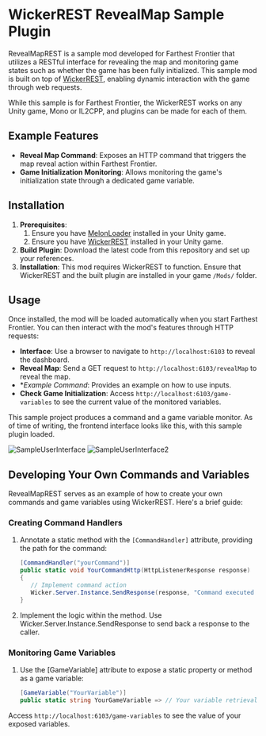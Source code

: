 # WickerREST RevealMap Sample Plugin

RevealMapREST is a sample mod developed for Farthest Frontier that utilizes a RESTful interface for revealing the map and monitoring game states such as whether the game has been fully initialized. This sample mod is built on top of [WickerREST](https://github.com/derekShaheen/WickerREST), enabling dynamic interaction with the game through web requests.

While this sample is for Farthest Frontier, the WickerREST works on any Unity game, Mono or IL2CPP, and plugins can be made for each of them.

## Example Features

- **Reveal Map Command**: Exposes an HTTP command that triggers the map reveal action within Farthest Frontier.
- **Game Initialization Monitoring**: Allows monitoring the game's initialization state through a dedicated game variable.

## Installation

1. **Prerequisites**: 
    1. Ensure you have [MelonLoader](https://melonwiki.xyz/) installed in your Unity game.
    2. Ensure you have [WickerREST](https://github.com/derekShaheen/WickerREST) installed in your Unity game.
2. **Build Plugin**: Download the latest code from this repository and set up your references. 
3. **Installation**: This mod requires WickerREST to function. Ensure that WickerREST and the built plugin are installed in your game `/Mods/` folder.

## Usage

Once installed, the mod will be loaded automatically when you start Farthest Frontier. You can then interact with the mod's features through HTTP requests:

- **Interface**: Use a browser to navigate to `http://localhost:6103` to reveal the dashboard.
- **Reveal Map**: Send a GET request to `http://localhost:6103/revealMap` to reveal the map.
- **Example Command*: Provides an example on how to use inputs.
- **Check Game Initialization**: Access `http://localhost:6103/game-variables` to see the current value of the monitored variables.

This sample project produces a command and a game variable monitor. As of time of writing, the frontend interface looks like this, with this sample plugin loaded.

![SampleUserInterface](https://i.imgur.com/SFzaWUX.png)
![SampleUserInterface2](https://i.imgur.com/zMIWMhI.png)

## Developing Your Own Commands and Variables

RevealMapREST serves as an example of how to create your own commands and game variables using WickerREST. Here's a brief guide:

### Creating Command Handlers

1. Annotate a static method with the `[CommandHandler]` attribute, providing the path for the command:
    ```csharp
    [CommandHandler("yourCommand")]
    public static void YourCommandHttp(HttpListenerResponse response)
    {
       // Implement command action
       Wicker.Server.Instance.SendResponse(response, "Command executed successfully");
    }
    ```
2. Implement the logic within the method. Use Wicker.Server.Instance.SendResponse to send back a response to the caller.

### Monitoring Game Variables

1. Use the [GameVariable] attribute to expose a static property or method as a game variable:

    ```csharp
    [GameVariable("YourVariable")]
    public static string YourGameVariable => // Your variable retrieval logic here
    ```

Access `http://localhost:6103/game-variables` to see the value of your exposed variables.